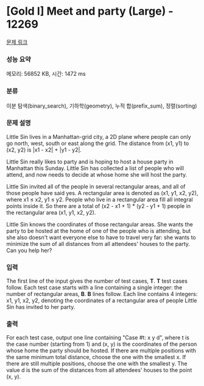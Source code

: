 # [Gold I] Meet and party (Large) - 12269 

[문제 링크](https://www.acmicpc.net/problem/12269) 

### 성능 요약

메모리: 56852 KB, 시간: 1472 ms

### 분류

이분 탐색(binary_search), 기하학(geometry), 누적 합(prefix_sum), 정렬(sorting)

### 문제 설명

<p>Little Sin lives in a Manhattan-grid city, a 2D plane where people can only go north, west, south or east along the grid. The distance from (x1, y1) to (x2, y2) is |x1 - x2| + |y1 - y2|.</p>

<p>Little Sin really likes to party and is hoping to host a house party in Manhattan this Sunday. Little Sin has collected a list of people who will attend, and now needs to decide at whose home she will host the party.</p>

<p>Little Sin invited all of the people in several rectangular areas, and all of those people have said yes. A rectangular area is denoted as (x1, y1, x2, y2), where x1 ≤ x2, y1 ≤ y2. People who live in a rectangular area fill all integral points inside it. So there are a total of (x2 - x1 + 1) * (y2 - y1 + 1) people in the rectangular area (x1, y1, x2, y2).</p>

<p>Little Sin knows the coordinates of those rectangular areas. She wants the party to be hosted at the home of one of the people who is attending, but she also doesn't want everyone else to have to travel very far: she wants to minimize the sum of all distances from all attendees' houses to the party. Can you help her?</p>

### 입력 

 <p>The first line of the input gives the number of test cases, <strong>T</strong>. <strong>T</strong> test cases follow. Each test case starts with a line containing a single integer: the number of rectangular areas, <strong>B</strong>. <strong>B</strong> lines follow. Each line contains 4 integers: x1, y1, x2, y2, denoting the coordinates of a rectangular area of people Little Sin has invited to her party.</p>

### 출력 

 <p>For each test case, output one line containing "Case #t: x y d", where t is the case number (starting from 1) and (x, y) is the coordinates of the person whose home the party should be hosted. If there are multiple positions with the same minimum total distance, choose the one with the smallest x. If there are still multiple positions, choose the one with the smallest y. The value d is the sum of the distances from all attendees' houses to the point (x, y).</p>

